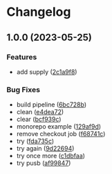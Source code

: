 # Changelog

## 1.0.0 (2023-05-25)


### Features

* add supply ([2c1a9f8](https://github.com/ssistoza/release-please-monorepo-poc/commit/2c1a9f85c0dd14df8ddc38316cc3023135c9578d))


### Bug Fixes

* build pipeline ([6bc728b](https://github.com/ssistoza/release-please-monorepo-poc/commit/6bc728b200dac17958c39393d39d0111d24d8084))
* clean ([e4dea72](https://github.com/ssistoza/release-please-monorepo-poc/commit/e4dea724f653c2488d324bb019f7f1c68cb45c8e))
* clear ([bcf939c](https://github.com/ssistoza/release-please-monorepo-poc/commit/bcf939c57d67fa56673beacdb2e89bfdc2928b3e))
* monorepo example ([129af9d](https://github.com/ssistoza/release-please-monorepo-poc/commit/129af9d4c058533a663081d07be7f4a878310686))
* remove checkout job ([f68741c](https://github.com/ssistoza/release-please-monorepo-poc/commit/f68741cfcaa27dd365c638d4b67cdcf658c25e85))
* try ([fda735c](https://github.com/ssistoza/release-please-monorepo-poc/commit/fda735c470f00ae0e144a2981e9e3de15a56fc72))
* try again ([9d22694](https://github.com/ssistoza/release-please-monorepo-poc/commit/9d226945470bb13cb0344560fc63cd5ade5c05bb))
* try once more ([c1dbfaa](https://github.com/ssistoza/release-please-monorepo-poc/commit/c1dbfaa542588bddd951283c493965c4f14cd43e))
* try pusb ([af99847](https://github.com/ssistoza/release-please-monorepo-poc/commit/af99847fb1b0a72d647011826e76f9941ba8a968))
